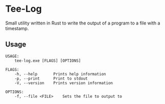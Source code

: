 # Tee-Log
Small utility written in Rust to write the output of a program to a file with a timestamp. 

## Usage
```
USAGE:
    tee-log.exe [FLAGS] [OPTIONS]

FLAGS:
    -h, --help       Prints help information
    -p, --print      Print to stdout
    -V, --version    Prints version information

OPTIONS:
    -f, --file <FILE>    Sets the file to output to
```
